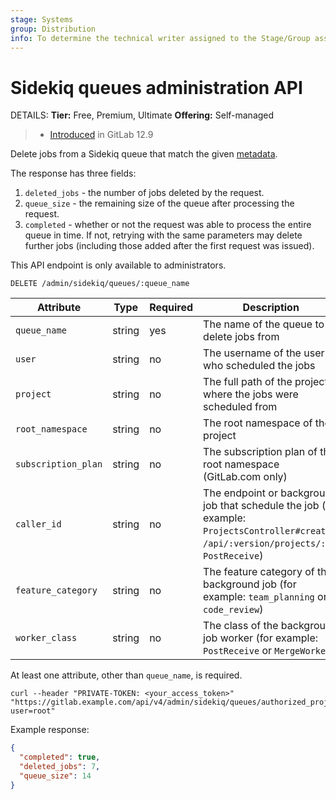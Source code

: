 ```yaml
---
stage: Systems
group: Distribution
info: To determine the technical writer assigned to the Stage/Group associated with this page, see https://handbook.gitlab.com/handbook/product/ux/technical-writing/#assignments
---
```


# Sidekiq queues administration API

DETAILS:
**Tier:** Free, Premium, Ultimate
**Offering:** Self-managed

> - [Introduced](https://gitlab.com/gitlab-org/gitlab/-/merge_requests/25998) in GitLab 12.9

Delete jobs from a Sidekiq queue that match the given
[metadata](../development/logging.md#logging-context-metadata-through-rails-or-grape-requests).

The response has three fields:

1. `deleted_jobs` - the number of jobs deleted by the request.
1. `queue_size` - the remaining size of the queue after processing the
   request.
1. `completed` - whether or not the request was able to process the
   entire queue in time. If not, retrying with the same parameters may
   delete further jobs (including those added after the first request
   was issued).

This API endpoint is only available to administrators.

```plaintext
DELETE /admin/sidekiq/queues/:queue_name
```

| Attribute           | Type   | Required | Description                                                                                                                                  |
|---------------------|--------|----------|----------------------------------------------------------------------------------------------------------------------------------------------|
| `queue_name`        | string | yes      | The name of the queue to delete jobs from                                                                                                    |
| `user`              | string | no       | The username of the user who scheduled the jobs                                                                                              |
| `project`           | string | no       | The full path of the project where the jobs were scheduled from                                                                              |
| `root_namespace`    | string | no       | The root namespace of the project                                                                                                            |
| `subscription_plan` | string | no       | The subscription plan of the root namespace (GitLab.com only)                                                                                |
| `caller_id`         | string | no       | The endpoint or background job that schedule the job (for example: `ProjectsController#create`, `/api/:version/projects/:id`, `PostReceive`) |
| `feature_category`  | string | no       | The feature category of the background job (for example: `team_planning` or `code_review`)                                                  |
| `worker_class`      | string | no       | The class of the background job worker (for example: `PostReceive` or `MergeWorker`)                                                         |

At least one attribute, other than `queue_name`, is required.

```shell
curl --header "PRIVATE-TOKEN: <your_access_token>" "https://gitlab.example.com/api/v4/admin/sidekiq/queues/authorized_projects?user=root"
```

Example response:

```json
{
  "completed": true,
  "deleted_jobs": 7,
  "queue_size": 14
}
```
